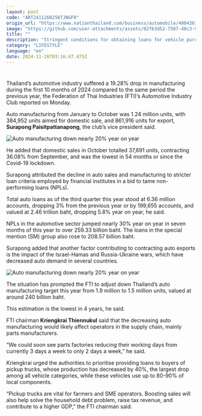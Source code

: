 ```yaml
---
layout: post
code: "ART2411260256TJNGF9"
origin_url: "https://www.nationthailand.com/business/automobile/40043611"
image: "https://github.com/user-attachments/assets/02fb3d52-7587-48c3-95b2-4c86a3bf4cf4"
title: ""
description: "Stringent conditions for obtaining loans for vehicle purchase add more strain to an already suffering automotive industry"
category: "LIFESTYLE"
language: "en"
date: 2024-11-26T03:16:47.475Z
---
```


# 









Thailand’s automotive industry suffered a 19.28% drop in manufacturing during the first 10 months of 2024 compared to the same period the previous year, the Federation of Thai Industries (FTI)’s Automotive Industry Club reported on Monday.

Auto manufacturing from January to October was 1.24 million units, with 384,952 units aimed for domestic sale, and 861,916 units for export, **Surapong Paisitpattanapong**, the club’s vice president said.

  ![Auto manufacturing down nearly 20% year on year](https://github.com/user-attachments/assets/90694fd5-33cb-4181-be94-f8307c39f184)

He added that domestic sales in October totalled 37,691 units, contracting 36.08% from September, and was the lowest in 54 months or since the Covid-19 lockdown.

Surapong attributed the decline in auto sales and manufacturing to stricter loan criteria employed by financial institutes in a bid to tame non-performing loans (NPLs).

Total auto loans as of the third quarter this year stood at 6.36 million accounts, dropping 3% from the previous year or by 199,655 accounts, and valued at 2.46 trillion baht, dropping 5.8% year on year, he said.

NPLs in the automotive sector jumped nearly 30% year on year in seven months of this year to over 259.33 billion baht. The loans in the special mention (SM) group also rose to 208.57 billion baht.

Surapong added that another factor contributing to contracting auto exports is the impact of the Israel-Hamas and Russia-Ukraine wars, which have decreased auto demand in several countries.

  ![Auto manufacturing down nearly 20% year on year](https://media.nationthailand.com/uploads/images/contents/w1024/2024/11/78xsyFKmFM1uFy4zapOi.webp?x-image-process=style/lg-webp)

The situation has prompted the FTI to adjust down Thailand’s auto manufacturing target this year from 1.9 million to 1.5 million units, valued at around 240 billion baht.

This estimation is the lowest in 4 years, he said.

FTI chairman **Kriengkrai Thiennukul** said that the decreasing auto manufacturing would likely affect operators in the supply chain, mainly parts manufacturers.

“We could soon see parts factories reducing their working days from currently 3 days a week to only 2 days a week,” he said.

Kriengkrai urged the authorities to prioritise providing loans to buyers of pickup trucks, whose production has decreased by 40%, the largest drop among all vehicle categories, while these vehicles use up to 80-90% of local components.

“Pickup trucks are vital for farmers and SME operators. Boosting sales will also help solve the household debt problem, raise tax revenue, and contribute to a higher GDP,” the FTI chairman said.